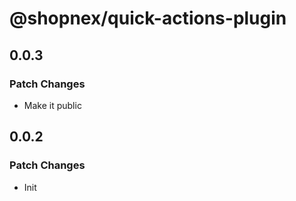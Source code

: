 # @shopnex/quick-actions-plugin

## 0.0.3

### Patch Changes

- Make it public

## 0.0.2

### Patch Changes

- Init
